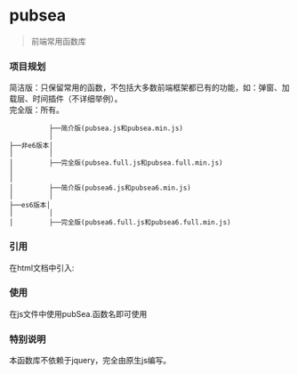 # pubsea
> 前端常用函数库

### 项目规划
简洁版：只保留常用的函数，不包括大多数前端框架都已有的功能，如：弹窗、加载层、时间插件（不详细举例）。<br>
完全版：所有。
```
          ├──简介版(pubsea.js和pubsea.min.js)   
          │
├──非e6版本│
│         │
│         ├──完全版(pubsea.full.js和pubsea.full.min.js)   
│
│
│         ├──简介版(pubsea6.js和pubsea6.min.js)   
│         │
├──es6版本│
│         │
│         ├──完全版(pubsea6.full.js和pubsea6.full.min.js) 
```
### 引用
在html文档中引入:<script type="text/javascript" src="js/pubSea.js"></script>

### 使用
在js文件中使用pubSea.函数名即可使用

### 特别说明
本函数库不依赖于jquery，完全由原生js编写。
